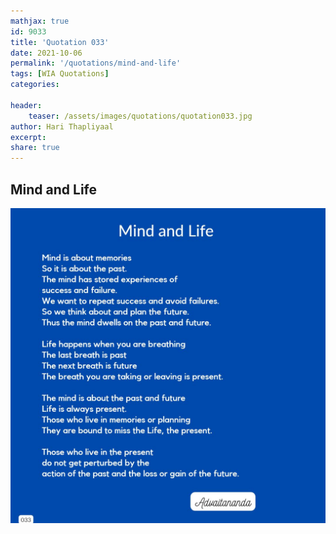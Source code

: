 ```yaml
---
mathjax: true
id: 9033
title: 'Quotation 033'
date: 2021-10-06
permalink: '/quotations/mind-and-life'
tags: [WIA Quotations] 
categories: 

header:
    teaser: /assets/images/quotations/quotation033.jpg
author: Hari Thapliyaal 
excerpt:
share: true 
---
```


## Mind and Life

![Mind and Life](/assets/images/quotations/quotation033.jpg)
